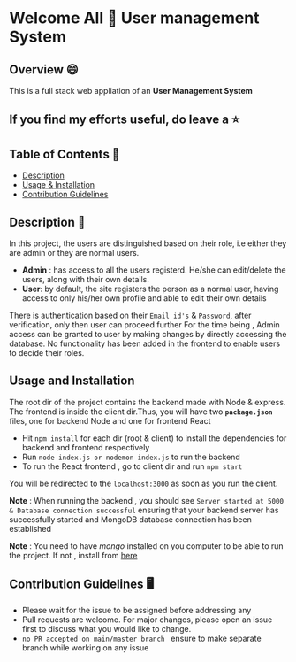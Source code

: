 # Welcome All 👋 User management System

## Overview 😄 

This is a full stack web appliation of an **User Management System**

## If you find my efforts useful, do leave a ⭐

## Table of Contents 📑

- [Description](##description)
- [Usage & Installation](##usage-and-installation)
- [Contribution Guidelines](##contribution-guidelines)

## Description 💁

In this project, the users are distinguished based on their role, i.e either they are admin or they are normal users.

- **Admin** : has access to all the users registerd. He/she can edit/delete the users, along with their own details.
- **User**: by default, the site registers the person as a normal user, having access to only his/her own profile and able to edit their own details

There is authentication based on their `Email id's` & `Password`, after verification, only then user can proceed further
For the time being , Admin access can be granted to user by making changes by directly accessing the database. No functionality has
been added in the frontend to enable users to decide their roles.

## Usage and Installation

The root dir of the project contains the backend made with Node & express. The frontend is inside the client dir.Thus, you will have two **`package.json`** files, one for backend Node and one for frontend React

- Hit `npm install` for each dir (root & client) to install the dependencies for backend and frontend respectively
- Run `node index.js or nodemon index.js` to run the backend
- To run the React frontend , go to client dir and run `npm start`

You will be redirected to the `localhost:3000` as soon as you run the client.

**Note** : When running the backend , you should see `Server started at 5000 & Database connection successful` ensuring that your backend server has successfully started and MongoDB database connection has been established

**Note** : You need to have _mongo_ installed on you computer to be able to run the project. If not , install from [here](https://docs.mongodb.com/manual/installation/)

## Contribution Guidelines 🖥️

- Please wait for the issue to be assigned before addressing any
- Pull requests are welcome. For major changes, please open an issue first to discuss what you would like to change.
- `no PR accepted on main/master branch ` ensure to make separate branch while working on any issue
